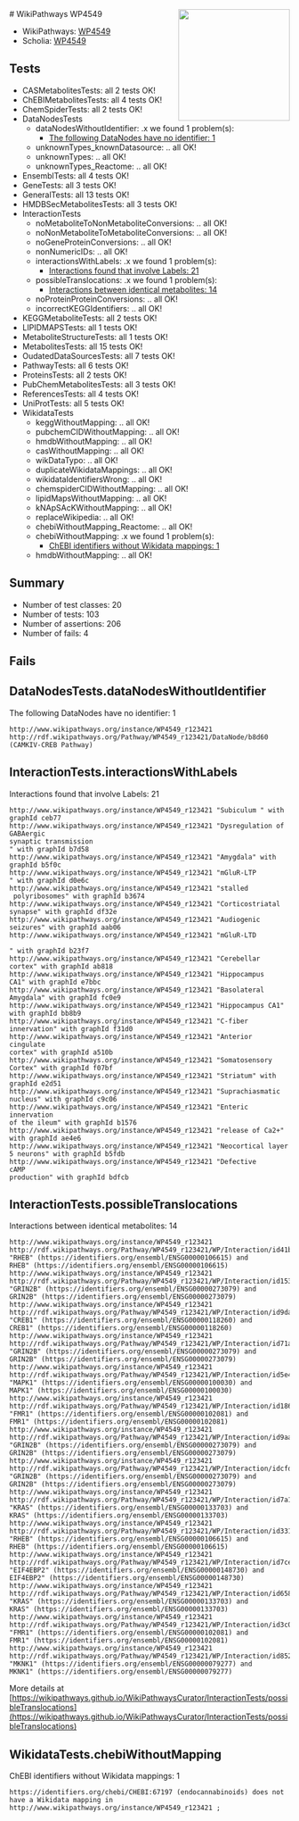 <img style="float: right; width: 200px" src="https://upload.wikimedia.org/wikipedia/commons/thumb/8/83/Wplogo_with_text_500.png/640px-Wplogo_with_text_500.png" />
# WikiPathways WP4549

* WikiPathways: [WP4549](https://new.wikipathways.org/pathways/WP4549)
* Scholia: [WP4549](https://scholia.toolforge.org/wikipathways/WP4549)
## Tests
* CASMetabolitesTests: all 2 tests OK!
* ChEBIMetabolitesTests: all 4 tests OK!
* ChemSpiderTests: all 2 tests OK!
* DataNodesTests
    * dataNodesWithoutIdentifier: .x we found 1 problem(s):
        * [The following DataNodes have no identifier: 1](#d2d32fa0)
    * unknownTypes_knownDatasource: .. all OK!
    * unknownTypes: .. all OK!
    * unknownTypes_Reactome: .. all OK!
* EnsemblTests: all 4 tests OK!
* GeneTests: all 3 tests OK!
* GeneralTests: all 13 tests OK!
* HMDBSecMetabolitesTests: all 3 tests OK!
* InteractionTests
    * noMetaboliteToNonMetaboliteConversions: .. all OK!
    * noNonMetaboliteToMetaboliteConversions: .. all OK!
    * noGeneProteinConversions: .. all OK!
    * nonNumericIDs: .. all OK!
    * interactionsWithLabels: .x we found 1 problem(s):
        * [Interactions found that involve Labels: 21](#fe97a8d8)
    * possibleTranslocations: .x we found 1 problem(s):
        * [Interactions between identical metabolites: 14](#dc76dff0)
    * noProteinProteinConversions: .. all OK!
    * incorrectKEGGIdentifiers: .. all OK!
* KEGGMetaboliteTests: all 2 tests OK!
* LIPIDMAPSTests: all 1 tests OK!
* MetaboliteStructureTests: all 1 tests OK!
* MetabolitesTests: all 15 tests OK!
* OudatedDataSourcesTests: all 7 tests OK!
* PathwayTests: all 6 tests OK!
* ProteinsTests: all 2 tests OK!
* PubChemMetabolitesTests: all 3 tests OK!
* ReferencesTests: all 4 tests OK!
* UniProtTests: all 5 tests OK!
* WikidataTests
    * keggWithoutMapping: .. all OK!
    * pubchemCIDWithoutMapping: .. all OK!
    * hmdbWithoutMapping: .. all OK!
    * casWithoutMapping: .. all OK!
    * wikDataTypo: .. all OK!
    * duplicateWikidataMappings: .. all OK!
    * wikidataIdentifiersWrong: .. all OK!
    * chemspiderCIDWithoutMapping: .. all OK!
    * lipidMapsWithoutMapping: .. all OK!
    * kNApSAcKWithoutMapping: .. all OK!
    * replaceWikipedia: .. all OK!
    * chebiWithoutMapping_Reactome: .. all OK!
    * chebiWithoutMapping: .x we found 1 problem(s):
        * [ChEBI identifiers without Wikidata mappings: 1](#a8d554cd)
    * hmdbWithoutMapping: .. all OK!


## Summary

* Number of test classes: 20
* Number of tests: 103
* Number of assertions: 206
* Number of fails: 4

## Fails

<a name="d2d32fa0" />

## DataNodesTests.dataNodesWithoutIdentifier

The following DataNodes have no identifier: 1
```
http://www.wikipathways.org/instance/WP4549_r123421 http://rdf.wikipathways.org/Pathway/WP4549_r123421/DataNode/b8d60 (CAMKIV-CREB Pathway)
```

<a name="fe97a8d8" />

## InteractionTests.interactionsWithLabels

Interactions found that involve Labels: 21
```
http://www.wikipathways.org/instance/WP4549_r123421 "Subiculum " with graphId ceb77
http://www.wikipathways.org/instance/WP4549_r123421 "Dysregulation of GABAergic 
synaptic transmission
" with graphId b7d58
http://www.wikipathways.org/instance/WP4549_r123421 "Amygdala" with graphId b5f0c
http://www.wikipathways.org/instance/WP4549_r123421 "mGluR-LTP
" with graphId d0e6c
http://www.wikipathways.org/instance/WP4549_r123421 "stalled
 polyribosomes" with graphId b3674
http://www.wikipathways.org/instance/WP4549_r123421 "Corticostriatal 
synapse" with graphId df32e
http://www.wikipathways.org/instance/WP4549_r123421 "Audiogenic seizures" with graphId aab06
http://www.wikipathways.org/instance/WP4549_r123421 "mGluR-LTD

" with graphId b23f7
http://www.wikipathways.org/instance/WP4549_r123421 "Cerebellar cortex" with graphId ab818
http://www.wikipathways.org/instance/WP4549_r123421 "Hippocampus 
CA1" with graphId e7bbc
http://www.wikipathways.org/instance/WP4549_r123421 "Basolateral 
Amygdala" with graphId fc0e9
http://www.wikipathways.org/instance/WP4549_r123421 "Hippocampus CA1" with graphId bb8b9
http://www.wikipathways.org/instance/WP4549_r123421 "C-fiber innervation" with graphId f31d0
http://www.wikipathways.org/instance/WP4549_r123421 "Anterior cingulate 
cortex" with graphId a510b
http://www.wikipathways.org/instance/WP4549_r123421 "Somatosensory
Cortex" with graphId f07bf
http://www.wikipathways.org/instance/WP4549_r123421 "Striatum" with graphId e2d51
http://www.wikipathways.org/instance/WP4549_r123421 "Suprachiasmatic 
nucleus" with graphId c9c06
http://www.wikipathways.org/instance/WP4549_r123421 "Enteric innervation 
of the ileum" with graphId b1576
http://www.wikipathways.org/instance/WP4549_r123421 "release of Ca2+" with graphId ae4e6
http://www.wikipathways.org/instance/WP4549_r123421 "Neocortical layer
5 neurons" with graphId b5fdb
http://www.wikipathways.org/instance/WP4549_r123421 "Defective 
cAMP 
production" with graphId bdfcb
```

<a name="dc76dff0" />

## InteractionTests.possibleTranslocations

Interactions between identical metabolites: 14
```
http://www.wikipathways.org/instance/WP4549_r123421 http://rdf.wikipathways.org/Pathway/WP4549_r123421/WP/Interaction/id41bbefae "RHEB" (https://identifiers.org/ensembl/ENSG00000106615) and 
RHEB" (https://identifiers.org/ensembl/ENSG00000106615)
http://www.wikipathways.org/instance/WP4549_r123421 http://rdf.wikipathways.org/Pathway/WP4549_r123421/WP/Interaction/id1531d62a "GRIN2B" (https://identifiers.org/ensembl/ENSG00000273079) and 
GRIN2B" (https://identifiers.org/ensembl/ENSG00000273079)
http://www.wikipathways.org/instance/WP4549_r123421 http://rdf.wikipathways.org/Pathway/WP4549_r123421/WP/Interaction/id9daeda7b "CREB1" (https://identifiers.org/ensembl/ENSG00000118260) and 
CREB1" (https://identifiers.org/ensembl/ENSG00000118260)
http://www.wikipathways.org/instance/WP4549_r123421 http://rdf.wikipathways.org/Pathway/WP4549_r123421/WP/Interaction/id71a70594 "GRIN2B" (https://identifiers.org/ensembl/ENSG00000273079) and 
GRIN2B" (https://identifiers.org/ensembl/ENSG00000273079)
http://www.wikipathways.org/instance/WP4549_r123421 http://rdf.wikipathways.org/Pathway/WP4549_r123421/WP/Interaction/id5e4da64f "MAPK1" (https://identifiers.org/ensembl/ENSG00000100030) and 
MAPK1" (https://identifiers.org/ensembl/ENSG00000100030)
http://www.wikipathways.org/instance/WP4549_r123421 http://rdf.wikipathways.org/Pathway/WP4549_r123421/WP/Interaction/id186dec8f "FMR1" (https://identifiers.org/ensembl/ENSG00000102081) and 
FMR1" (https://identifiers.org/ensembl/ENSG00000102081)
http://www.wikipathways.org/instance/WP4549_r123421 http://rdf.wikipathways.org/Pathway/WP4549_r123421/WP/Interaction/id9aa2e278 "GRIN2B" (https://identifiers.org/ensembl/ENSG00000273079) and 
GRIN2B" (https://identifiers.org/ensembl/ENSG00000273079)
http://www.wikipathways.org/instance/WP4549_r123421 http://rdf.wikipathways.org/Pathway/WP4549_r123421/WP/Interaction/idcfdaba90 "GRIN2B" (https://identifiers.org/ensembl/ENSG00000273079) and 
GRIN2B" (https://identifiers.org/ensembl/ENSG00000273079)
http://www.wikipathways.org/instance/WP4549_r123421 http://rdf.wikipathways.org/Pathway/WP4549_r123421/WP/Interaction/id7a1b768e "KRAS" (https://identifiers.org/ensembl/ENSG00000133703) and 
KRAS" (https://identifiers.org/ensembl/ENSG00000133703)
http://www.wikipathways.org/instance/WP4549_r123421 http://rdf.wikipathways.org/Pathway/WP4549_r123421/WP/Interaction/id3315d84f "RHEB" (https://identifiers.org/ensembl/ENSG00000106615) and 
RHEB" (https://identifiers.org/ensembl/ENSG00000106615)
http://www.wikipathways.org/instance/WP4549_r123421 http://rdf.wikipathways.org/Pathway/WP4549_r123421/WP/Interaction/id7ceedc8c "EIF4EBP2" (https://identifiers.org/ensembl/ENSG00000148730) and 
EIF4EBP2" (https://identifiers.org/ensembl/ENSG00000148730)
http://www.wikipathways.org/instance/WP4549_r123421 http://rdf.wikipathways.org/Pathway/WP4549_r123421/WP/Interaction/id65826470 "KRAS" (https://identifiers.org/ensembl/ENSG00000133703) and 
KRAS" (https://identifiers.org/ensembl/ENSG00000133703)
http://www.wikipathways.org/instance/WP4549_r123421 http://rdf.wikipathways.org/Pathway/WP4549_r123421/WP/Interaction/id3c0843cf "FMR1" (https://identifiers.org/ensembl/ENSG00000102081) and 
FMR1" (https://identifiers.org/ensembl/ENSG00000102081)
http://www.wikipathways.org/instance/WP4549_r123421 http://rdf.wikipathways.org/Pathway/WP4549_r123421/WP/Interaction/id8522480f "MKNK1" (https://identifiers.org/ensembl/ENSG00000079277) and 
MKNK1" (https://identifiers.org/ensembl/ENSG00000079277)
```

More details at [https://wikipathways.github.io/WikiPathwaysCurator/InteractionTests/possibleTranslocations](https://wikipathways.github.io/WikiPathwaysCurator/InteractionTests/possibleTranslocations)

<a name="a8d554cd" />

## WikidataTests.chebiWithoutMapping

ChEBI identifiers without Wikidata mappings: 1
```
https://identifiers.org/chebi/CHEBI:67197 (endocannabinoids) does not have a Wikidata mapping in http://www.wikipathways.org/instance/WP4549_r123421 ; 
```

